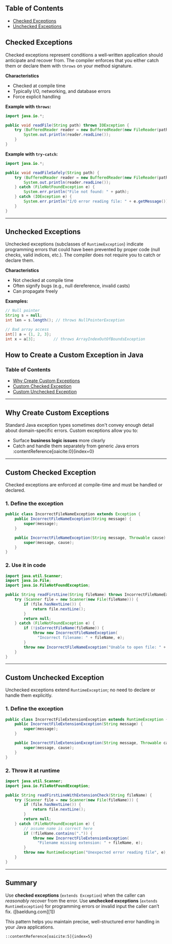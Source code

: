 ## Table of Contents

- [Checked Exceptions](#checked-exceptions)  
- [Unchecked Exceptions](#unchecked-exceptions)  

## Checked Exceptions

Checked exceptions represent conditions a well‑written application should anticipate and recover from. The compiler enforces that you either catch them or declare them with `throws` on your method signature.

**Characteristics**  
- Checked at compile time  
- Typically I/O, networking, and database errors  
- Force explicit handling

**Example with `throws`:**

```java
import java.io.*;

public void readFile(String path) throws IOException {
    try (BufferedReader reader = new BufferedReader(new FileReader(path))) {
        System.out.println(reader.readLine());
    }
}
```

**Example with `try-catch`:**

```java
import java.io.*;

public void readFileSafely(String path) {
    try (BufferedReader reader = new BufferedReader(new FileReader(path))) {
        System.out.println(reader.readLine());
    } catch (FileNotFoundException e) {
        System.err.println("File not found: " + path);
    } catch (IOException e) {
        System.err.println("I/O error reading file: " + e.getMessage());
    }
}
```

---

## Unchecked Exceptions

Unchecked exceptions (subclasses of `RuntimeException`) indicate programming errors that could have been prevented by proper code (null checks, valid indices, etc.). The compiler does not require you to catch or declare them.

**Characteristics**

* Not checked at compile time
* Often signify bugs (e.g., null dereference, invalid casts)
* Can propagate freely

**Examples:**

```java
// Null pointer
String s = null;
int len = s.length(); // throws NullPointerException

// Bad array access
int[] a = {1, 2, 3};
int x = a[3];        // throws ArrayIndexOutOfBoundsException
```


## How to Create a Custom Exception in Java

### Table of Contents
- [Why Create Custom Exceptions](#why-create-custom-exceptions)  
- [Custom Checked Exception](#custom-checked-exception)  
- [Custom Unchecked Exception](#custom-unchecked-exception)  

---

## Why Create Custom Exceptions

Standard Java exception types sometimes don't convey enough detail about domain-specific errors. Custom exceptions allow you to:

- Surface **business logic issues** more clearly  
- Catch and handle them separately from generic Java errors :contentReference[oaicite:0]{index=0}  

---

## Custom Checked Exception

Checked exceptions are enforced at compile-time and must be handled or declared.

### 1. Define the exception

```java
public class IncorrectFileNameException extends Exception {
    public IncorrectFileNameException(String message) {
        super(message);
    }

    public IncorrectFileNameException(String message, Throwable cause) {
        super(message, cause);
    }
}
````

### 2. Use it in code

```java
import java.util.Scanner;
import java.io.File;
import java.io.FileNotFoundException;

public String readFirstLine(String fileName) throws IncorrectFileNameException {
    try (Scanner file = new Scanner(new File(fileName))) {
        if (file.hasNextLine()) {
            return file.nextLine();
        }
        return null;
    } catch (FileNotFoundException e) {
        if (!isCorrectFileName(fileName)) {
            throw new IncorrectFileNameException(
              "Incorrect filename: " + fileName, e);
        }
        throw new IncorrectFileNameException("Unable to open file: " + fileName, e);
    }
}
```

---

## Custom Unchecked Exception

Unchecked exceptions extend `RuntimeException`; no need to declare or handle them explicitly.

### 1. Define the exception

```java
public class IncorrectFileExtensionException extends RuntimeException {
    public IncorrectFileExtensionException(String message) {
        super(message);
    }

    public IncorrectFileExtensionException(String message, Throwable cause) {
        super(message, cause);
    }
}
```

### 2. Throw it at runtime

```java
import java.util.Scanner;
import java.io.FileNotFoundException;

public String readFirstLineWithExtensionCheck(String fileName) {
    try (Scanner file = new Scanner(new File(fileName))) {
        if (file.hasNextLine()) {
            return file.nextLine();
        }
        return null;
    } catch (FileNotFoundException e) {
        // assume name is correct here
        if (!fileName.contains(".")) {
            throw new IncorrectFileExtensionException(
              "Filename missing extension: " + fileName, e);
        }
        throw new RuntimeException("Unexpected error reading file", e);
    }
}
```

---

## Summary

Use **checked exceptions** (`extends Exception`) when the caller can *reasonably recover* from the error.
Use **unchecked exceptions** (`extends RuntimeException`) for programming errors or invalid input the caller can’t fix. ([baeldung.com][1])

This pattern helps you maintain precise, well-structured error handling in your Java applications.

```
::contentReference[oaicite:5]{index=5}
```
